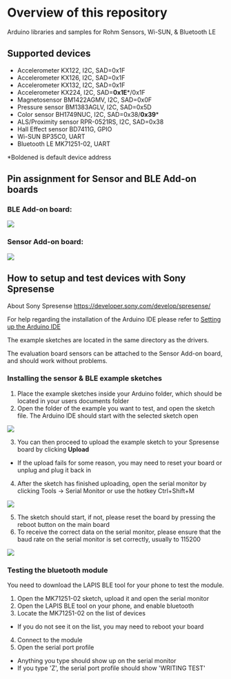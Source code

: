 # Overview of this repository
Arduino libraries and samples for Rohm Sensors, Wi-SUN, &amp; Bluetooth LE

## Supported devices
* Accelerometer KX122, I2C, SAD=0x1F
* Accelerometer KX126, I2C, SAD=0x1F
* Accelerometer KX132, I2C, SAD=0x1F
* Accelerometer KX224, I2C, SAD=<B>0x1E</B>*/0x1F
* Magnetosensor BM1422AGMV, I2C, SAD=0x0F
* Pressure sensor BM1383AGLV, I2C, SAD=0x5D
* Color sensor BH1749NUC, I2C, SAD=0x38/<B>0x39</B>*
* ALS/Proximity sensor RPR-0521RS, I2C, SAD=0x38
* Hall Effect sensor BD7411G, GPIO
* Wi-SUN BP35C0, UART
* Bluetooth LE MK71251-02, UART

*Boldened is default device address 

## Pin assignment for Sensor and BLE Add-on boards

### BLE Add-on board:

![](images/ble_pins2.jpg)

### Sensor Add-on board:

![](images/sens_pins2.jpg)

## How to setup and test devices with Sony Spresense

About Sony Spresense
https://developer.sony.com/develop/spresense/


 For help regarding the installation of the Arduino IDE please refer to
 [Setting up the Arduino IDE](https://developer.sony.com/develop/spresense/developer-tools/get-started-using-arduino-ide/set-up-the-arduino-ide/ "Title")

 The example sketches are located in the same directory as the drivers.
 
 The evaluation board sensors can be attached to the Sensor Add-on board, and should work without problems.
 
###  Installing the sensor & BLE example sketches ###

1. Place the example sketches inside your Arduino folder, which should be located in your users documents folder
2. Open the folder of the example you want to test, and open the sketch file. The Arduino IDE should start with the selected sketch open

![](images/sketch_folder.png)

3. You can then proceed to upload the example sketch to your Spresense board by clicking <B>Upload</B>
* If the upload fails for some reason, you may need to reset your board or unplug and plug it back in
4. After the sketch has finished uploading, open the serial monitor by clicking Tools -> Serial Monitor or use the hotkey Ctrl+Shift+M

![](images/arduino_ide.png)

5. The sketch should start, if not, please reset the board by pressing the reboot button on the main board
6. To receive the correct data on the serial monitor, please ensure that the baud rate on the serial monitor is set correctly, usually to 115200

![](images/serial_monitor.png)

### Testing the bluetooth module

 You need to download the LAPIS BLE tool for your phone to test the module.

1. Open the MK71251-02 sketch, upload it and open the serial monitor
2. Open the LAPIS BLE tool on your phone, and enable bluetooth
3. Locate the MK71251-02 on the list of devices 
* If you do not see it on the list, you may need to reboot your board
4. Connect to the module
5. Open the serial port profile 
* Anything you type should show up on the serial monitor
* If you type 'Z', the serial port profile should show 'WRITING TEST'





